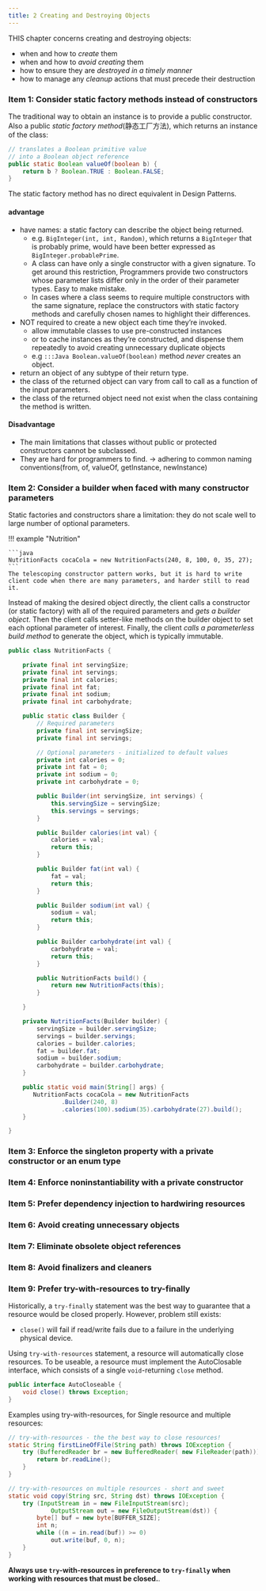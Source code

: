 ```yaml
---
title: 2 Creating and Destroying Objects
---
```


THIS chapter concerns creating and destroying objects: 

* when and how to *create* them
* when and how to *avoid creating* them
* how to ensure they are *destroyed in a timely manner*
* how to manage any *cleanup* actions that must precede their destruction

### Item 1: Consider static factory methods instead of constructors

The traditional way to obtain an instance is to provide a public constructor. Also a public *static factory method*(静态工厂方法), which returns an instance of the class:

```Java
// translates a Boolean primitive value 
// into a Boolean object reference
public static Boolean valueOf(boolean b) { 
    return b ? Boolean.TRUE : Boolean.FALSE; 
}
```

The static factory method has no direct equivalent in Design Patterns.

#### advantage

* have names: a static factory can describe the object being returned. 
    * e.g. `BigInteger(int, int, Random)`, which returns a `BigInteger` that is probably prime, would have been better expressed as `BigInteger.probablePrime`.
    * A class can have only a single constructor with a given signature. To get around this restriction, Programmers provide two constructors whose parameter lists differ only in the order of their parameter types. Easy to make mistake. 
    * In cases where a class seems to require multiple constructors with the same signature, replace the constructors with static factory methods and carefully chosen names to highlight their differences.
* NOT required to create a new object each time they’re invoked.
    * allow immutable classes to use pre-constructed instances
    * or to cache instances as they’re constructed, and dispense them repeatedly to avoid creating unnecessary duplicate objects
    * e.g `:::Java Boolean.valueOf(boolean)` method *never* creates an object.
* return an object of any subtype of their return type.
* the class of the returned object can vary from call to call as a function of the input parameters.
* the class of the returned object need not exist when the class containing the method is written.

#### Disadvantage

* The main limitations that classes without public or protected constructors cannot be subclassed.
* They are hard for programmers to find. -> adhering to common naming conventions(from, of, valueOf, getInstance, newInstance)



### Item 2: Consider a builder when faced with many constructor parameters

Static factories and constructors share a limitation: they do not scale well to large number of optional parameters.

!!! example "Nutrition"
    
    ```java
    NutritionFacts cocaCola = new NutritionFacts(240, 8, 100, 0, 35, 27);
    ```
    The telescoping constructor pattern works, but it is hard to write client code when there are many parameters, and harder still to read it. 




Instead of making the desired object directly, the client calls a constructor (or static factory) with all of the required parameters and *gets a builder object*. Then the client calls setter-like methods on the builder object to set each optional parameter of interest. Finally, the client *calls a parameterless build method* to generate the object, which is typically immutable.


```java
public class NutritionFacts {

    private final int servingSize;
    private final int servings;
    private final int calories;
    private final int fat;
    private final int sodium;
    private final int carbohydrate;

    public static class Builder {
        // Required parameters
        private final int servingSize;
        private final int servings;

        // Optional parameters - initialized to default values
        private int calories = 0;
        private int fat = 0;
        private int sodium = 0;
        private int carbohydrate = 0;

        public Builder(int servingSize, int servings) {
            this.servingSize = servingSize;
            this.servings = servings;
        }

        public Builder calories(int val) {
            calories = val;
            return this;
        }

        public Builder fat(int val) {
            fat = val;
            return this;
        }

        public Builder sodium(int val) {
            sodium = val;
            return this;
        }

        public Builder carbohydrate(int val) {
            carbohydrate = val;
            return this;
        }

        public NutritionFacts build() {
            return new NutritionFacts(this);
        }

    }

    private NutritionFacts(Builder builder) {
        servingSize = builder.servingSize;
        servings = builder.servings;
        calories = builder.calories;
        fat = builder.fat;
        sodium = builder.sodium;
        carbohydrate = builder.carbohydrate;
    }

    public static void main(String[] args) {
       NutritionFacts cocaCola = new NutritionFacts
               .Builder(240, 8)
               .calories(100).sodium(35).carbohydrate(27).build();
    }

}
```


### Item 3: Enforce the singleton property with a private constructor or an enum type
### Item 4: Enforce noninstantiability with a private constructor
### Item 5: Prefer dependency injection to hardwiring resources
### Item 6: Avoid creating unnecessary objects 
### Item 7: Eliminate obsolete object references
### Item 8: Avoid finalizers and cleaners 
### Item 9: Prefer try-with-resources to try-finally

Historically, a `try-finally` statement was the best way to guarantee that a resource would be closed properly. However, problem still exists:

* `close()` will fail if read/write fails due to a failure in the underlying physical device.

Using `try-with-resources` statement, a resource will automatically close resources. To be useable, a resource must implement the <C>AutoClosable</C> interface, which consists of a single `void`-returning `close` method.

```java
public interface AutoCloseable {
    void close() throws Exception;
}
```

Examples using try-with-resources, for Single resource and multiple resources:

```java tab="Single Resource"
// try-with-resources - the the best way to close resources! 
static String firstLineOfFile(String path) throws IOException {
    try (BufferedReader br = new BufferedReader( new FileReader(path))) {
        return br.readLine();
    }
}
```

```java tab="Multiple Resource"
// try-with-resources on multiple resources - short and sweet 
static void copy(String src, String dst) throws IOException { 
    try (InputStream in = new FileInputStream(src); 
            OutputStream out = new FileOutputStream(dst)) { 
        byte[] buf = new byte[BUFFER_SIZE]; 
        int n; 
        while ((n = in.read(buf)) >= 0) 
            out.write(buf, 0, n); 
    }
}
```

**Always use `try`-with-resources in preference to `try-finally` when working with resources that must be closed.**.